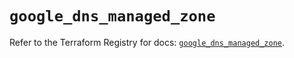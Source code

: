 # `google_dns_managed_zone`

Refer to the Terraform Registry for docs: [`google_dns_managed_zone`](https://registry.terraform.io/providers/hashicorp/google/6.27.0/docs/resources/dns_managed_zone).
